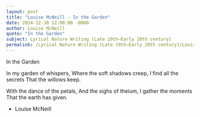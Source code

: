 ```yaml
---
layout: post
title: "Louise McNeill - In the Garden"
date: 2024-12-30 12:00:00 -0000
author: Louise McNeill
quote: "In the Garden"
subject: Lyrical Nature Writing (Late 19th–Early 20th century)
permalink: /Lyrical Nature Writing (Late 19th–Early 20th century)/Louise McNeill/Louise McNeill - In the Garden
---
```


In the Garden

In my garden of whispers,
   Where the soft shadows creep,
   I find all the secrets
   That the willows keep.

With the dance of the petals,
   And the sighs of theium,
   I gather the moments
   That the earth has given.


- Louise McNeill
